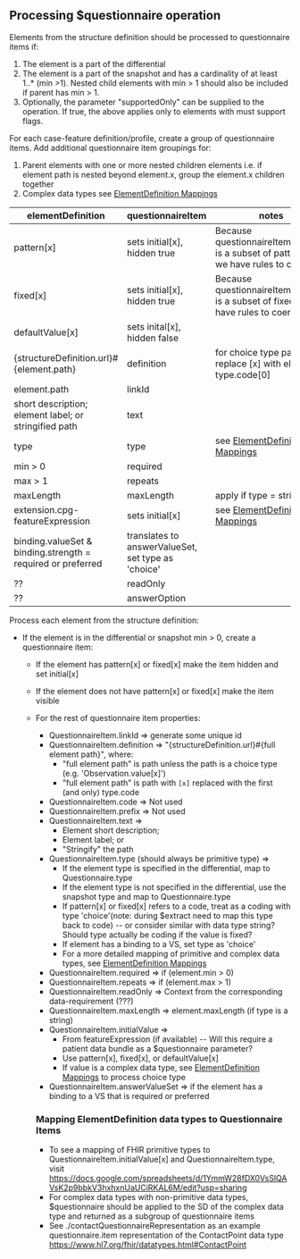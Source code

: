 ## Processing $questionnaire operation

Elements from the structure definition should be processed to questionnaire items if:
  1. The element is a part of the differential
  2. The element is a part of the snapshot and has a cardinality of at least 1..* (min >1). Nested child elements with min > 1 should also be included if parent has min > 1.
  3. Optionally, the parameter "supportedOnly" can be supplied to the operation. If true, the above applies only to elements with must support flags.

For each case-feature definition/profile, create a group of questionnaire items. Add additional questionnaire item groupings for:
  1. Parent elements with one or more nested children elements i.e. if element path is nested beyond element.x, group the element.x children together
  2. Complex data types see [ElementDefinition Mappings](#mapping-elementdefinition-data-types-to-questionnaire-items)

| elementDefinition | questionnaireItem | notes |
| -----------------| -----------------| -------|
| pattern[x] | sets initial[x], hidden true | Because questionnaireItem.initial[x] is a subset of pattern[x], we have rules to coerce |
| fixed[x] |  sets initial[x], hidden true | Because questionnaireItem.initial[x] is a subset of fixed[x], we have rules to coerce |
| defaultValue[x]| sets inital[x], hidden false| |
| {structureDefinition.url}#{element.path} | definition | for choice type paths, replace [x] with element type.code[0] |
| element.path | linkId| |
| short description; element label; or stringified path | text | |
| type | type | see [ElementDefinition Mappings](#mapping-elementdefinition-data-types-to-questionnaire-items) |
| min > 0 | required | |
| max > 1 | repeats | |
| maxLength | maxLength | apply if type = string |
| extension.cpg-featureExpression | sets initial[x] | see [ElementDefinition Mappings](#mapping-elementdefinition-data-types-to-questionnaire-items) |
| binding.valueSet & binding.strength = required or preferred | translates to answerValueSet, set type as 'choice' | |
| ??| readOnly | |
| ??| answerOption | |

Process each element from the structure definition:
* If the element is in the differential or snapshot min > 0, create a questionnaire item:
  * If the element has pattern[x] or fixed[x] make the item hidden and set initial[x]
  * If the element does not have pattern[x] or fixed[x] make the item visible
  * For the rest of questionnaire item properties:
    * QuestionnaireItem.linkId => generate some unique id
    * QuestionnaireItem.definition => "{structureDefinition.url}#{full element path}", where:
      * "full element path" is path unless the path is a choice type (e.g. 'Observation.value[x]')
      * "full element path" is path with `[x]` replaced with the first (and only) type.code
    * QuestionnaireItem.code => Not used
    * QuestionnaireItem.prefix => Not used
    * QuestionnaireItem.text =>
        * Element short description;
        * Element label; or
        * "Stringify" the path
    * QuestionnaireItem.type (should always be primitive type) =>
        * If the element type is specified in the differential, map to Questionnaire.type
        * If the element type is not specified in the differential, use the snapshot type and map to Questionnaire.type
        * If pattern[x] or fixed[x] refers to a code, treat as a coding with type 'choice'(note: during $extract need to map this type back to code) -- or consider similar with data type string?
        Should type actually be coding if the value is fixed?
        * If element has a binding to a VS, set type as 'choice'
        * For a more detailed mapping of primitive and complex data types, see [ElementDefinition Mappings](#mapping-elementdefinition-data-types-to-questionnaire-items)
    * QuestionnaireItem.required => if (element.min > 0)
    * QuestionnaireItem.repeats => if (element.max > 1)
    * QuestionnaireItem.readOnly => Context from the corresponding data-requirement (???)
    * QuestionnaireItem.maxLength => element.maxLength (if type is a string)
    * QuestionnaireItem.initialValue =>
      * From featureExpression (if available) -- Will this require a patient data bundle as a $questionnaire parameter?
      * Use pattern[x], fixed[x], or defaultValue[x]
      * If value is a complex data type, see [ElementDefinition Mappings](#mapping-elementdefinition-data-types-to-questionnaire-items) to process choice type
    * QuestionnaireItem.answerValueSet => if the element has a binding to a VS that is required or preferred

    ### Mapping ElementDefinition data types to Questionnaire Items
    * To see a mapping of FHIR primitive types to QuestionnaireItem.initialValue[x] and QuestionnaireItem.type, visit https://docs.google.com/spreadsheets/d/1YmmW28fDX0VsSlQAVsK2p9bbkV3hxhxnUaUCiRKAL6M/edit?usp=sharing
    * For complex data types with non-primitive data types, $questionnaire should be applied to the SD of the complex data type and returned as a subgroup of questionnaire items
    * See ./contactQuestionnaireRepresentation as an example questionnaire.item representation of the ContactPoint data type https://www.hl7.org/fhir/datatypes.html#ContactPoint






